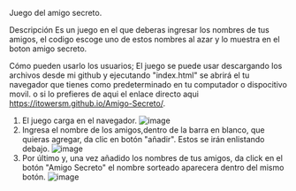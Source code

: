 Juego del amigo secreto.

Descripción
Es un juego en el que deberas ingresar los nombres de tus amigos, el codigo escoge uno de estos nombres al azar y lo muestra en el boton amigo secreto.

Cómo pueden usarlo los usuarios;
El juego se puede usar descargando los archivos desde mi github y ejecutando "index.html" se abrirá el tu navegador que tienes como predeterminado en tu computador o dispocitivo movil.
o si lo prefieres de aqui el enlace directo aqui https://itowersm.github.io/Amigo-Secreto/.
1. El juego carga en el navegador.
  ![image](https://github.com/user-attachments/assets/c23ab028-71d0-48f3-9c2c-48905968624b)
2. Ingresa el nombre de los amigos,dentro de la barra en blanco, que quieras agregar, da clic en botón "añadir". Estos se irán enlistando debajo.
  ![image](https://github.com/user-attachments/assets/ffcf59c1-d75d-4466-9d6d-e52968bd4572)
3. Por último y, una vez añadido los nombres de tus amigos, da click en el botón "Amigo Secreto" el nombre sorteado aparecera dentro del mismo botón.
   ![image](https://github.com/user-attachments/assets/5993b84d-158b-4943-9833-05d12b315e42)
